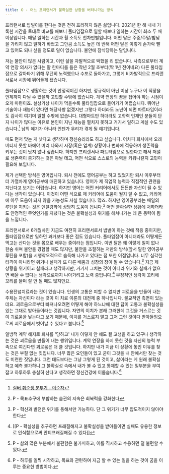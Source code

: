 ```yaml
---
title: O - 어느 프리랜서가 불확실한 상황을 버텨나가는 방식
---
```



프리랜서로 밥벌이를 한다는 것은 전혀 프리하지 않은 삶입니다. 2021년 한 해 내내 기록한 시간을 토대로 비교를 해보니 풀타임잡으로 일할 때보다 일하는 시간이 최소 두 배 이상입니다. 매달 일하는 시간과 월 소득도 천차만별입니다. 어떤 달은 주중/주말/밤낮을 가리지 않고 일하기 바쁘고 그만큼 소득도 높은 데 반해 어떤 달은 이렇게 손가락 빨고 있어도 되나 싶을 정도로 일이 없습니다. 불안에 잠식당하는 달입니다. 

저는 불안이 많은 사람이고, 이런 삶을 자발적으로 택했을 리 없습니다. 사측으로부터 계약 연장 의사가 없다는 말 한마디를 들은 작년 2월 초부터(딱 1년 전이네요) 다른 풀타임잡으로 갈아타기 위해 무던히 노력했으나 수포로 돌아가고, 그렇게 비자발적으로 프리랜서로서 시장에 뛰어들게 됐습니다. 

풀타임잡으로 생활하는 것이 안정적이긴 하지만, 정규직이 아닌 이상 누구나 이 직장을 언제까지 다닐 수 있을까 고민할 수밖에 없습니다. 계약 연장의 꿈을 접어야 하는 시점이 오게 마련이죠. 설상가상 나이가 먹을수록 풀타임잡으로 들어가기 어렵습니다. 뛰어난 기술이나 재능이 있다면 해당사항 없겠지만 그렇다 하더라도 노년이 되면 파트타임이라도 감사히 여기며 일할 수밖에 없습니다. 대형마트만 하더라도 고학력 인재인 분들이 단지 나이가 많다는 이유로 본인이 지닌 재능을 펼치지 못하고 거기서 일하고 계실 수도 있습니다.[^1] 남의 얘기가 아니라 언젠가 우리가 겪게 될 얘기입니다.

매도 먼저 맞는 게 낫다고 생각하며 정신승리라도 하고 싶습니다. 어차피 회사에서 오래 버티지 못할 바에야 미리 나와서 시장(혹은 업계) 상황이나 변화에 적응하며 생존력을 키우는 것이 낫지 않나 싶습니다. 하지만 프리랜서나 파트타임으로 일한다고 해서 저절로 생존력이 증가하는 것은 아닐 테고, 어떤 식으로 스스로의 능력을 키워나갈지 고민이 필요해 보입니다. 

제가 선택한 방식은 영어입니다. 퇴사 전에도 영어공부는 하고 있었지만 퇴사 이후부터 더 가열차게 영어공부에 매진하고 있습니다. 영어가 제 직업적 능력과 직접적인 관련을 지닌다고 보기는 어렵습니다. 하지만 영어는 어떤 커리어에서도 든든한 자산이 될 수 있다는 생각이 있습니다. 이것이 어떤 식으로 제 커리어에 도움이 될지 알 수 없고, 커리어에 아무 도움이 되지 않을 가능성도 사실 있습니다. 많죠. 하지만 영어공부라는 매일의 루틴을 지키는 것은 멘탈강화에 상당히 도움이 됩니다.[^2] 어떤 불확실한 상황에 처하더라도 안정적인 무엇인가를 지녔다는 것은 불확실성과 위기를 헤쳐나가는 데 큰 동력이 됨을 느낍니다.

프리랜서로서 6개월차인 지금도 여전히 프리랜서로서 밥벌이 하는 것에 적응 중이지만, 풀타임잡으로만 일하던 과거보다 좋은 점도 있습니다. 풀타임잡이 아니더라도 어떻게든 먹고는 산다는 것을 몸으로 배우는 중이라는 점입니다. 이번 달은 왜 이렇게 일이 없나 한숨 쉬며 불안을 경험할 때도 많지만, 불안을 조절하는 저만의 방식(앞서 말한 영어공부 루틴을 포함)을 시행착오적으로 습득해 나가고 있다는 점 또한 이점입니다. 너무 심각한 타격이 아니라면 위기나 실패가 또 다른 배움과 성장의 장이 될 수 있습니다.[^3] 지금 제 상황을 위기이고 실패라고 생각하지만, 거기서 그치는 것이 아니라 위기와 실패가 없으면 배울 수 없다는 생각으로까지 나아가려고 노력 중입니다.[^4] 부정적인 생각이 꼬리에 꼬리를 물며 잘 안 될 때도 많지만요.

수용전념치료라는 것이 있습니다. 인생의 고통은 피할 수 없지만 괴로움을 만들어 내는 주체는 자신이다 라는 것이 이 치료 이론의 대전제 중 하나입니다. 불교적인 측면이 있는데요. 괴로움으로부터 빠져나오려면 어떻게 해야 하느냐에 대한 답이 고통과 불확실성을 있는 그대로 받아들이라는 것입니다. 자연의 이치가 본래 그러한데 그것을 거스르는 것이 괴로움을 낳는다고 보기 때문에, 이치를 거스르지 말고 그저 그런 것이다 받아들임으로써 괴로움에서 벗어날 수 있다고 봅니다.[^5] 

일방적 계약 해지로 퇴사를 '당하고' 내가 이렇게 안 해도 될 고생을 하고 있구나 생각하는 것은 괴로움을 만들어 내는 행위입니다. 계약 연장을 하지 못한 것을 자신의 능력 부족으로 여긴다면 괴로움은 더 클 것입니다. 하지만 내가 지금 이 상황에 놓인 이유를 찾는 것은 부질 없는 짓입니다. 너무 많은 요인들이 있고 굳이 그것을 내 안에서만 찾는 것도 미련한 짓입니다. 그런 태도보다는 그냥 그렇게 된 것이고, 삶이라는 게 원래 불확실하고 예측 불가하니 그 불확실성 속에서 내가 볼 수 있고 통제할 수 있는 일부분을 부여잡고 하루하루 충실히 산다고 생각하면 정신건강에 이롭습니다.[^6]


[^1]: [실버 취준생 분투기 - 이순자](http://mnews.imaeil.com/page/view/2021062614521106205?fbclid=IwAR1jsYwMr7mpTklPCDGzMJEknwZYQH69q_4XhmaWFOHWpsmVr2Syr7vdFe4)
[^2]: P - 목표추구에 부합하는 습관의 지속은 회복력을 강화한다
[^3]: P - 혁신과 발전은 위기를 통해서만 가능하다. 단 그 위기가 너무 압도적이지 않아야 한다
[^4]: [[P - 확실성을 추구하면 프래질해지고 불확실성을 받아들이면 실패도 유용한 정보로 인식함으로써 안티프래질해질 수 있다]]
[^5]: P - 삶의 많은 부분에서 불편함은 불가피하고, 이를 직시하고 수용하면 덜 불편할 수 있다.
[^6]: P - 하루를 일찍 시작하고, 목표와 관련하여 지금 할 수 있는 일을 하는 것이 꿈을 이루는 중요한 방법이다.